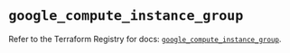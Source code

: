 # `google_compute_instance_group`

Refer to the Terraform Registry for docs: [`google_compute_instance_group`](https://registry.terraform.io/providers/hashicorp/google/6.10.0/docs/resources/compute_instance_group).
